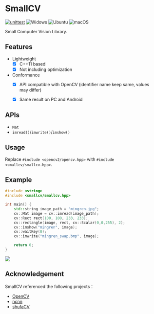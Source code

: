 # SmallCV

[![unittest](https://github.com/zchrissirhcz/smallcv/actions/workflows/unit_test.yml/badge.svg)](https://github.com/zchrissirhcz/smallcv/actions/workflows/unit_test.yml)
![Widows](https://img.shields.io/badge/Windows-gray?logo=windows&logoColor=blue)
![Ubuntu](https://img.shields.io/badge/Ubuntu-gray?logo=ubuntu)
![macOS](https://img.shields.io/badge/-macOS-333333?style=flat&logo=apple)

Small Computer Vision Library.

## Features
- Lightweight
    - [x] C++11 based
    - [x] Not including optimization
- Conformance
    - [x] API compatible with OpenCV (identifier name keep same, values may differ)
    - [x] Same result on PC and Android


## APIs
- `Mat`
- `imread()`/`imwrite()`/`imshow()`


## Usage

Replace `#include <opencv2/opencv.hpp>` with `#include <smallcv/smallcv.hpp>`.


## Example
```c++
#include <string>
#include <smallcv/smallcv.hpp>

int main() {
    std::string image_path = "mingren.jpg";
    cv::Mat image = cv::imread(image_path);
    cv::Rect rect(100, 100, 233, 233);
    cv::rectangle(image, rect, cv::Scalar(0,0,255), 2);
    cv::imshow("mingren", image);
    cv::waitKey(0);
    cv::imwrite("mingren_swap.bmp", image);

    return 0;
}
```

![](assets/ncnn_simplepose_result.png)


## Acknowledgement

SmallCV referenced the following projects：

- [OpenCV](https://github.com/opencv/opencv)
- [ncnn](https://github.com/tencent/ncnn)
- [shufaCV](https://github.com/scarsty/shufaCV)

